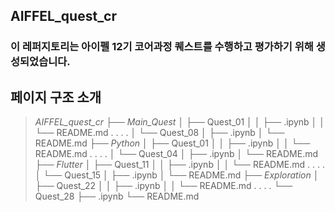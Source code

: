 ## AIFFEL_quest_cr
### 이 레퍼지토리는 아이펠 12기 코어과정 퀘스트를 수행하고 평가하기 위해 생성되었습니다.

## 페이지 구조 소개
> _*AIFFEL_quest_cr*_
├── _*Main_Quest*_
│   ├── Quest_01
│   │   ├── .ipynb
│   │   └── README.md
.       .
.       .
│   └── Quest_08
│       ├── .ipynb
│       └── README.md
├── _*Python*_
│   ├── Quest_01
│   │   ├── .ipynb
│   │   └── README.md
.       .
.       .
│   └── Quest_04
│       ├── .ipynb
│       └── README.md
├── _*Flutter*_
│   ├── Quest_11
│   │   ├── .ipynb
│   │   └── README.md
.       .
.       .
│   └── Quest_15
│       ├── .ipynb
│       └── README.md
├── _*Exploration*_
│   ├── Quest_22
│   │   ├── .ipynb
│   │   └── README.md
.       .
.       .
    └── Quest_28
        ├── .ipynb
        └── README.md
